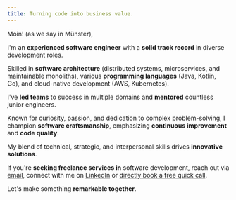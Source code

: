 ```yaml
---
title: Turning code into business value.
---
```


<!--
<div class="center">
<img src="images/profile.png" alt="Profile picture"/>
</div>
-->

Moin! (as we say in Münster),

I'm an **experienced software engineer** with a **solid track record** in diverse development roles. 

Skilled in **software architecture** (distributed systems, microservices, and maintainable monoliths),
various **programming languages** (Java, Kotlin, Go), and cloud-native development (AWS, Kubernetes).

I've **led teams** to success in multiple domains and **mentored** countless junior engineers.

Known for curiosity, passion, and dedication to complex problem-solving, 
I champion **software craftsmanship**, emphasizing **continuous improvement** and **code quality**. 

My blend of technical, strategic, and interpersonal skills drives **innovative solutions**.

If you're **seeking freelance services in** software development, 
reach out via [email](mailto:mail@mlesniak.com),
connect with me on [LinkedIn](https://www.linkedin.com/in/dr-michael-lesniak-1577a315/)
or [directly book a free quick call](https://calendly.com/m-lesniak/quick-chat). 

Let's make something **remarkable together**.





